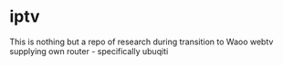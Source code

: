 # iptv

This is nothing but a repo of research during transition to Waoo webtv supplying own router - specifically ubuqiti 
